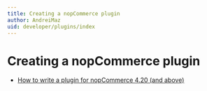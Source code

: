 ```yaml
---
title: Creating a nopCommerce plugin
author: AndreiMaz
uid: developer/plugins/index
---
```

# Creating a nopCommerce plugin

* [How to write a plugin for nopCommerce 4.20 (and above)](xref:developer/plugins/how-to-write-plugin)